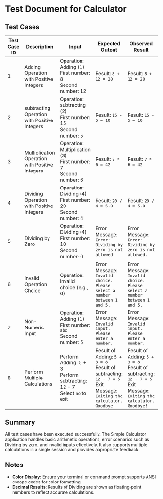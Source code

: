 # Test Document for Calculator

## Test Cases

| **Test Case ID** | **Description**                           | **Input**                                                      | **Expected Output**                                 | **Observed Result**                               | **Status** |
|------------------|-------------------------------------------|----------------------------------------------------------------|-----------------------------------------------------|----------------------------------------------------|------------|
| 1                | Adding Operation with Positive Integers| Operation: Adding (1)<br>First number: 8<br>Second number: 12 | Result: `8 + 12 = 20`                               | Result: `8 + 12 = 20`                            | Pass       |
| 2                | subtracting Operation with Positive Integers | Operation: subtracting (2)<br>First number: 15<br>Second number: 5 | Result: `15 - 5 = 10`                               | Result: `15 - 5 = 10`                            | Pass       |
| 3                | Multiplication Operation with Positive Integers | Operation: Multiplication (3)<br>First number: 7<br>Second number: 6 | Result: `7 * 6 = 42`                                | Result: `7 * 6 = 42`                             | Pass       |
| 4                | Dividing Operation with Positive Integers | Operation: Dividing (4)<br>First number: 20<br>Second number: 4  | Result: `20 / 4 = 5.0`                              | Result: `20 / 4 = 5.0`                           | Pass       |
| 5                | Dividing by Zero                          | Operation: Dividing (4)<br>First number: 10<br>Second number: 0  | Error Message: `Error: Dividing by zero is not allowed.` | Error Message: `Error: Dividing by zero is not allowed.` | Pass       |
| 6                | Invalid Operation Choice                  | Operation: Invalid choice (e.g., 6)                             | Error Message: `Invalid choice. Please select a number between 1 and 5.` | Error Message: `Invalid choice. Please select a number between 1 and 5.` | Pass       |
| 7                | Non-Numeric Input                         | Operation: Adding (1)<br>First number: `abc`<br>Second number: 5 | Error Message: `Invalid input. Please enter a number.` | Error Message: `Invalid input. Please enter a number.` | Pass       |
| 8                | Perform Multiple Calculations             | Perform Adding: 5 + 3<br>Perform subtracting: 12 - 7<br>Select `no` to exit | Result of Adding: `5 + 3 = 8`<br>Result of subtracting: `12 - 7 = 5`<br>Exit Message: `Exiting the calculator. Goodbye!` | Result of Adding: `5 + 3 = 8`<br>Result of subtracting: `12 - 7 = 5`<br>Exit Message: `Exiting the calculator. Goodbye!` | Pass       |

## Summary

All test cases have been executed successfully. The Simple Calculator application handles basic arithmetic operations, error scenarios such as Dividing by zero, and invalid inputs effectively. It also supports multiple calculations in a single session and provides appropriate feedback.

## Notes

- **Color Display**: Ensure your terminal or command prompt supports ANSI escape codes for color formatting.
- **Decimal Results**: Results of Dividing are shown as floating-point numbers to reflect accurate calculations.

